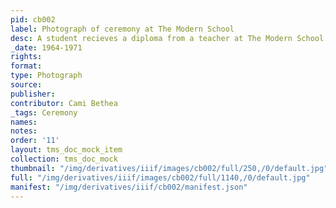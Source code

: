 ```yaml
---
pid: cb002
label: Photograph of ceremony at The Modern School
desc: A student recieves a diploma from a teacher at The Modern School.
_date: 1964-1971
rights:
format:
type: Photograph
source:
publisher:
contributor: Cami Bethea
_tags: Ceremony
names:
notes:
order: '11'
layout: tms_doc_mock_item
collection: tms_doc_mock
thumbnail: "/img/derivatives/iiif/images/cb002/full/250,/0/default.jpg"
full: "/img/derivatives/iiif/images/cb002/full/1140,/0/default.jpg"
manifest: "/img/derivatives/iiif/cb002/manifest.json"
---
```

